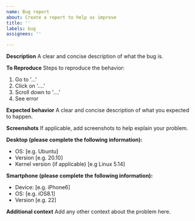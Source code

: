 ```yaml
---
name: Bug report
about: Create a report to help us improve
title: ''
labels: bug
assignees: ''

---
```


**Description**
A clear and concise description of what the bug is.

**To Reproduce**
Steps to reproduce the behavior:

1. Go to '...'
2. Click on '....'
3. Scroll down to '....'
4. See error

**Expected behavior**
A clear and concise description of what you expected to happen.

**Screenshots**
If applicable, add screenshots to help explain your problem.

**Desktop (please complete the following information):**

- OS: [e.g. Ubuntu]
- Version [e.g. 20.10]
- Kernel version (if applicable) [e.g Linux 5.14]

**Smartphone (please complete the following information):**

- Device: [e.g. iPhone6]
- OS: [e.g. iOS8.1]
- Version [e.g. 22]

**Additional context**
Add any other context about the problem here.
